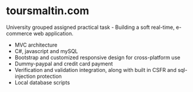 # toursmaltin.com
University grouped assigned practical task - Building a soft real-time, e-commerce web application.

- MVC architecture
- C#, javascript and mySQL
- Bootstrap and customized responsive design for cross-platform use
- Dummy-paypal and credit card payment
- Verification and validation integration, along with built in CSFR and sql-injection protection
- Local database scripts
